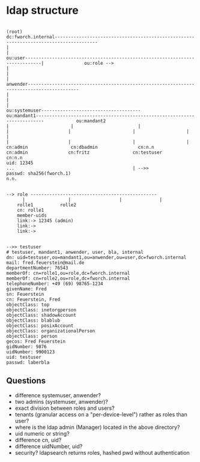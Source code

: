 # ldap structure
~~~console

(root)
dc:fworch.internal--------------------------------------------------------------------------------------
|                                                                                                      |
ou:user----------------------------------------------------------------------------|               ou:role -->
|                                                                                  |
|                                                                                  anwender-----------------------------------------------------------------------------------------
|                                                                                  |                                                                                               |
ou:systemuser-------------------------------------                                 ou:mandant1-------------------------------------------------------------------------            ou:mandant2
|                       |                        |                                 |                      |                       |                   |
|                                                                                  |                      |                       |                   |
cn:admin                cn:dbadmin               cn:n.n                            cn:admin               cn:fritz                cn:testuser         cn:n.n
uid: 12345                                                                         ...                                            | -->>
passwd: sha256(fworch.1)
n.n.


--> role -----------------------------------------------
      |                |                  |              |
    rolle1          rolle2
    cn: rolle1
    member-uids
    link:-> 12345 (admin)
    link:->
    link:->


-->> testuser
# testuser, mandant1, anwender, user, bla, internal
dn: uid=testuser,ou=mandant1,ou=anwender,ou=user,dc=fworch.internal
mail: fred.feuerstein@mail.de
departmentNumber: 76543
memberOf: cn=rolle1,ou=role,dc=fworch.internal
memberOf: cn=rolle2,ou=role,dc=fworch.internal
telephoneNumber: +49 (69) 98765-1234
givenName: Fred
sn: Feuerstein
cn: Feuerstein, Fred
objectClass: top
objectClass: inetorgperson
objectClass: shadowAccount
objectClass: blablub
objectClass: posixAccount
objectClass: organizationalPerson
objectClass: person
gecos: Fred Feuerstein
gidNumber: 9876
uidNumber: 9900123
uid: testuser
passwd: laberbla
~~~

## Questions
- difference systemuser, anwender?
- two admins (systemuser, anwender)?
- exact division between roles and users?
- tenants (granular access on a "per-device-level") rather as roles than user?
- where is the ldap admin (Manager) located in the above directory?
- uid numeric or string?
- difference cn, uid?
- difference uidNumber, uid?
- security? ldapsearch returns roles, hashed pwd without authentication
